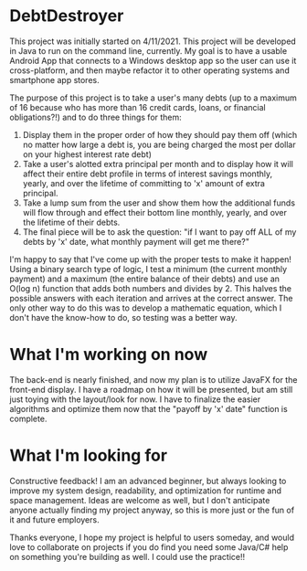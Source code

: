 # DebtDestroyer

This project was initially started on 4/11/2021. This project will be developed in Java to run on the command line, currently. My goal is to have a usable Android App that connects to a Windows desktop app so the user can use it cross-platform, and then maybe refactor it to other operating systems and smartphone app stores.

The purpose of this project is to take a user's many debts (up to a maximum of 16 because who has more than 16 credit cards, loans, or financial obligations?!) and to do three things for them:

1. Display them in the proper order of how they should pay them off (which no matter how large a debt is, you are being charged the most per dollar on your highest interest rate debt)
2. Take a user's alotted extra principal per month and to display how it will affect their entire debt profile in terms of interest savings monthly, yearly, and over the lifetime of committing to 'x' amount of extra principal.
3. Take a lump sum from the user and show them how the additional funds will flow through and effect their bottom line monthly, yearly, and over the lifetime of their debts.
4. The final piece will be to ask the question: "if I want to pay off ALL of my debts by 'x' date, what monthly payment will get me there?"

I'm happy to say that I've come up with the proper tests to make it happen! Using a binary search type of logic, I test a minimum (the current monthly payment) and a maximum (the entire balance of their debts) and use an O(log n) function that adds both numbers and divides by 2. This halves the possible answers with each iteration and arrives at the correct answer. The only other way to do this was to develop a mathematic equation, which I don't have the know-how to do, so testing was a better way.

# What I'm working on now

The back-end is nearly finished, and now my plan is to utilize JavaFX for the front-end display. I have a roadmap on how it will be presented, but am still just toying with the layout/look for now. I have to finalize the easier algorithms and optimize them now that the "payoff by 'x' date" function is complete.

# What I'm looking for

Constructive feedback! I am an advanced beginner, but always looking to improve my system design, readability, and optimization for runtime and space management. Ideas are welcome as well, but I don't anticipate anyone actually finding my project anyway, so this is more just or the fun of it and future employers.

Thanks everyone, I hope my project is helpful to users someday, and would love to collaborate on projects if you do find you need some Java/C# help on something you're building as well. I could use the practice!!
